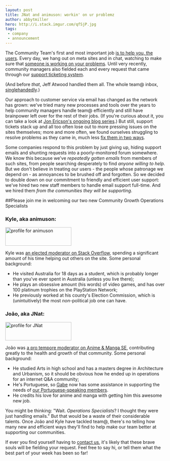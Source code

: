 ```yaml
---
layout: post
title: JNat and animuson: workin' on ur problemz
author: abbytmiller
hero: http://i.stack.imgur.com/qfSjP.jpg
tags:
 - company
 - announcement
---
```


The Community Team's first and most important job [is to help you, the users](http://meta.stackexchange.com/questions/99338/who-are-the-community-managers-and-what-do-they-do/99341#99341). Every day, we hang out on meta sites and in chat, watching to make sure that [someone is working on your problems](http://stackoverflow.com/error). Until very recently, community managers also fielded each and every request that came through our [support ticketing system](http://stackoverflow.com/contact).

(And before *that*, Jeff Atwood handled them all. The whole team@ inbox, [singlehandedly](http://meta.stackexchange.com/questions/61142/about-your-fing-website).)

Our approach to customer service via email has changed as the network has grown: we've tried many new processes and tools over the years to help community managers handle team@ efficiently and still have brainpower left over for the rest of their jobs. (If you're curious about it, you can take a look at [Jon Ericson's ongoing blog series](http://jericson.github.io/tag/support.html).) But still, support tickets stack up and all too often lose out to more pressing issues on the sites themselves; more and more often, we found ourselves struggling to resolve problems as they came in, much less [fix them in two ways](http://www.joelonsoftware.com/articles/customerservice.html).

Some companies respond to this problem by just giving up, hiding support emails and shunting requests into a poorly-monitored forum somewhere. We know this because we've *repeatedly gotten emails* from members of such sites, from people searching desperately to find *anyone willing to help.* But we don't believe in treating our users - the people whose patronage we depend on - as annoyances to be brushed off and forgotten. So we decided to double down on our commitment to friendly and efficient user support: we've hired two new staff members to handle email support full-time. And we hired them *from the communities they will be supporting*. 

##Please join me in welcoming our two new Community Growth Operations Specialists

### Kyle, aka animuson:
<a href="http://stackexchange.com/users/89201/animuson"><img title="profile for animuson" src="http://stackexchange.com/users/flair/89201.png" alt="profile for animuson" width="208" height="58" /></a>  

Kyle was [an elected moderator on Stack Overflow](http://stackoverflow.com/election/4), spending a significant amount of his time helping out others on the site. Some personal background:

* He visited Australia for 18 days as a student, which is probably longer than you've ever spent in Australia (unless you live there);
* He plays an obsessive amount (his words) of video games, and has over 100 platinum trophies on the PlayStation Network;
* He previously worked at his county's Election Commission, which is (unintuitively) the most *non*-political job one can have.

### João, aka JNat:
<a href="http://stackexchange.com/users/1399708/jnat"><img title="profile for JNat" src="http://stackexchange.com/users/flair/1399708.png" alt="profile for JNat" width="208" height="58" /></a>  

João was [a pro tempore moderator on Anime &amp; Manga SE](http://meta.anime.stackexchange.com/questions/339/moderator-pro-tem-announcement), contributing greatly to the health and growth of that community. Some personal background:

* He studied Arts in high school and has a masters degree in Architecture and Urbanism, so it should be obvious how he ended up in operations for an internet Q&amp;A community;
* He's Portuguese, so [Gabe](http://blog.stackoverflow.com/2013/08/introducing-gabe-the-smiling-community-manager/) now has some assistance in supporting the needs of [our Portuguese-speaking members](http://pt.stackoverflow.com/). 
* He credits his love for anime and manga with getting him this awesome new job.

You might be thinking: "Wait. *Operations Specialists*? I thought they were just handling emails." But that would be a waste of their considerable talents. Once João and Kyle have tackled team@, there's no telling how many new and efficient ways they'll find to help make our team better at supporting our communities.

If ever you find yourself having to [contact us](http://meta.stackexchange.com/contact), it's likely that these brave souls will be fielding your request. Feel free to say hi, or tell them what the best part of your week has been so far!
